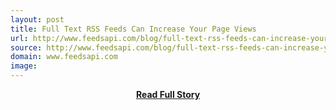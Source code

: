 ```yaml
---
layout: post
title: Full Text RSS Feeds Can Increase Your Page Views
url: http://www.feedsapi.com/blog/full-text-rss-feeds-can-increase-your-page-views/
source: http://www.feedsapi.com/blog/full-text-rss-feeds-can-increase-your-page-views/
domain: www.feedsapi.com
image: 
---
```


<p></p>
<center><p><a href="http://www.feedsapi.com/blog/full-text-rss-feeds-can-increase-your-page-views/" style='padding:25px; font-sze:18px; font-weight: bold;'>Read Full Story</a></p></center>
